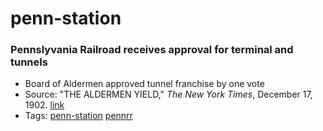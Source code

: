 # penn-station
### Pennslyvania Railroad receives approval for terminal and tunnels
- Board of Aldermen approved tunnel franchise by one vote
- Source: "THE ALDERMEN YIELD," *The New York Times*, December 17, 1902. [link](https://nyti.ms/2i8QRs0)
- Tags: [penn-station](../tags/penn-station.md) [pennrr](../tags/pennrr.md)

